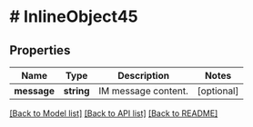 # # InlineObject45

## Properties

Name | Type | Description | Notes
------------ | ------------- | ------------- | -------------
**message** | **string** | IM message content. | [optional] 

[[Back to Model list]](../../README.md#documentation-for-models) [[Back to API list]](../../README.md#documentation-for-api-endpoints) [[Back to README]](../../README.md)


